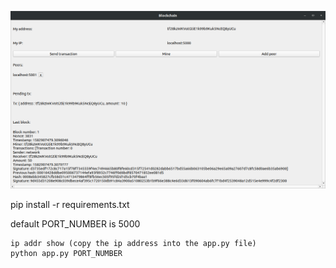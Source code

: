 ![Global Design](desktop_app.png)


pip install -r requirements.txt

default PORT_NUMBER is 5000

```
ip addr show (copy the ip address into the app.py file)
python app.py PORT_NUMBER
```

